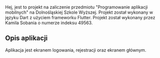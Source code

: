 Hej, jest to projekt na zaliczenie przedmiotu "Programowanie aplikacji mobilnych" na Dolnośląskiej Szkole Wyższej.
Projekt został wykonany w języku Dart z użyciem frameworku Flutter.
Projekt został wykonany przez Kamila Sobania o numerze indeksu 49563.

## Opis aplikacji
Aplikacja jest ekranem logowania, rejestracji oraz ekranem głównym.